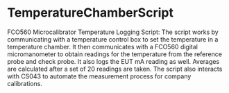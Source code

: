 # TemperatureChamberScript
 FCO560 Microcalibrator Temperature Logging Script: 
 The script works by communicating with a temperature control box to set the temperature in a temperature chamber.
 It then communicates with a FCO560 digital micromanometer to obtain readings for the temperature from the reference probe and check probe. 
 It also logs the EUT mA reading as well. Averages are calculated after a set of 20 readings are taken.
 The script also interacts with CS043 to automate the measurement process for company calibrations.
